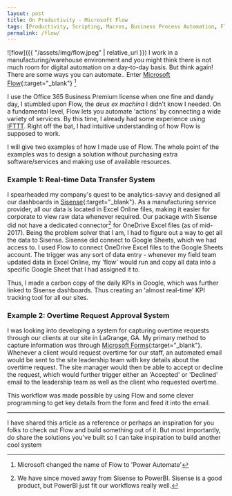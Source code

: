 ```yaml
---
layout: post
title: On Productivity - Microsoft Flow
tags: [Productivity, Scripting, Macros, Business Process Automation, Flow]
permalink: /flow/
---
```

![flow]({{ "/assets/img/flow.jpeg" | relative_url }})
I work in a manufacturing/warehouse environment and you might think there is not much room for digital automation on a day-to-day basis. But think again! There are some ways you can automate..
Enter [Microsoft Flow](https://flow.microsoft.com/en-us/){:target="_blank"} [^1]

[^1]: Microsoft changed the name of Flow to 'Power Automate'

I use the Office 365 Business Premium license when one fine and dandy day, I stumbled upon Flow, the *deus ex machina* I didn't know I needed. On a fundamental level, Flow lets you automate 'actions' by connecting a wide variety of services. By this time, I already had some experience using [IFTTT](https://ifttt.com/). Right off the bat, I had intuitive understanding of how Flow is supposed to work.

I will give two examples of how I made use of Flow. The whole point of the examples was to design a solution without purchasing extra software/services and making use of available resources.

### Example 1: Real-time Data Transfer System
I spearheaded my company's quest to be analytics-savvy and designed all our dashboards in [Sisense](https://www.sisense.com/){:target="_blank"}. As a manufacturing service provider, all our data is located in Excel Online files, making it easier for corporate to view raw data whenever required. Our package with Sisense did not have a dedicated connector[^2] for OneDrive Excel files (as of mid-2017). Being the problem solver that I am, I had to figure out a way to get all the data to Sisense. Sisense did connect to Google Sheets, which we had access to. I used Flow to connect OneDrive Excel files to the Google Sheets account. The trigger was any sort of data entry - whenever my field team updated data in Excel Online, my 'flow' would run and copy all data into a specific Google Sheet that I had assigned it to.

Thus, I made a carbon copy of the daily KPIs in Google, which was further linked to Sisense dashboards. Thus creating an 'almost real-time' KPI tracking tool for all our sites.

[^2]: We have since moved away from Sisense to PowerBI. Sisense is a good product, but PowerBI just fit our workflows really well.

### Example 2: Overtime Request Approval System

I was looking into developing a system for capturing overtime requests through our clients at our site in LaGrange, GA. My primary method to capture information was through [Microsoft Forms](https://forms.office.com/){:target="_blank"}. Whenever a client would request overtime for our staff, an automated email would be sent to the site leadership team with key details about the overtime request. The site manager would then be able to accept or decline the request, which would further trigger either an 'Accepted' or 'Declined' email to the leadership team as well as the client who requested overtime.

This workflow was made possible by using Flow and some clever programming to get key details from the form and feed it into the email.

<hr>

I have shared this article as a reference or perhaps an inspiration for you folks to check out Flow and build something out of it. But most importantly, do share the solutions you've built so I can take inspiration to build another cool system
